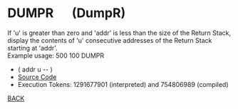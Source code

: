 # DUMPR &emsp; (DumpR)
If 'u' is greater than zero and 'addr' is less than the size of the Return Stack, display the contents of 'u' consecutive addresses of the Return Stack starting at 'addr'.<br/>Example usage: 500 100 DUMPR
* ( addr u -- )
* [Source Code](../words/shando/DumpR.cs)
* Execution Tokens: 1291677901 (interpreted) and 754806989 (compiled)


[BACK](builtins.md#DumpR)

